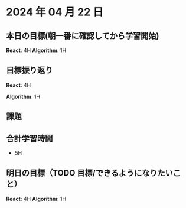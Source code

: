 # 2024 年 04 月 22 日

## 本日の目標(朝一番に確認してから学習開始)

**React**: 4H
**Algorithm**: 1H

## 目標振り返り

**React**: 4H

**Algorithm**: 1H

## 課題

## 合計学習時間

-   5H

## 明日の目標（TODO 目標/できるようになりたいこと）

**React**: 4H
**Algorithm**: 1H
